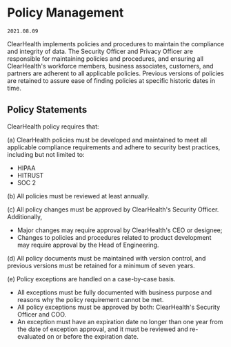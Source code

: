 # Policy Management

`2021.08.09`

ClearHealth implements policies and procedures to maintain the compliance and integrity
of data. The Security Officer and Privacy Officer are responsible for
maintaining policies and procedures, and ensuring all ClearHealth's workforce members,
business associates, customers, and partners are adherent to all applicable
policies. Previous versions of policies are retained to assure ease of finding
policies at specific historic dates in time.

## Policy Statements

ClearHealth policy requires that:

(a) ClearHealth policies must be developed and maintained to meet all
applicable compliance requirements and adhere to security best practices, including
but not limited to:

- HIPAA
- HITRUST
- SOC 2

(b) All policies must be reviewed at least annually.

(c) All policy changes must be approved by ClearHealth's Security Officer. Additionally,

  * Major changes may require approval by ClearHealth's CEO or designee;
  * Changes to policies and procedures related to product development may
    require approval by the Head of Engineering.

(d) All policy documents must be maintained with version control, and previous
versions must be retained for a minimum of seven years.

(e) Policy exceptions are handled on a case-by-case basis.

  * All exceptions must be fully documented with business purpose and reasons
    why the policy requirement cannot be met.
  * All policy exceptions must be approved by both: ClearHealth's Security Officer and COO.
  * An exception must have an expiration date no longer than one year from the date
    of exception approval, and it must be reviewed and re-evaluated on or before
    the expiration date.